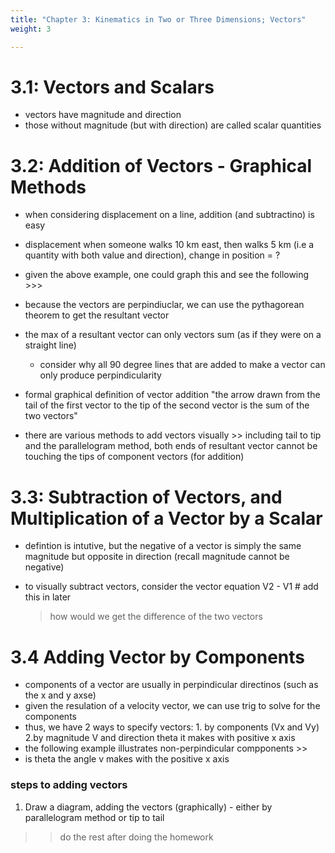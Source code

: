 ```yaml
---
title: "Chapter 3: Kinematics in Two or Three Dimensions; Vectors"
weight: 3

---
```

# 3.1: Vectors and Scalars
- vectors have magnitude and direction
- those without magnitude (but with direction) are called scalar quantities 

# 3.2: Addition of Vectors - Graphical Methods 
- when considering displacement on a line, addition (and subtractino) is easy
- displacement when someone walks 10 km east, then walks 5 km (i.e a quantity with both value and direction), change in position = ?
- given the above example, one could graph this and see the following >>>

- because the vectors are perpindiuclar, we can use the pythagorean theorem to get the resultant vector 
- the max of a resultant vector can only vectors sum (as if they were on a straight line)
    - consider why all 90 degree lines that are added to make a vector can only produce perpindicularity
- formal graphical definition of vector addition
    "the arrow drawn from the tail of the first vector to the tip of the second vector is the sum of the two vectors" 

- there are various methods to add vectors visually >> including tail to tip and the parallelogram method, both ends of resultant vector cannot be touching the tips of component vectors (for addition)

# 3.3: Subtraction of Vectors, and Multiplication of a Vector by a Scalar 
- defintion is intutive, but the negative of a vector is simply the same magnitude but opposite in direction (recall magnitude cannot be negative)

- to visually subtract vectors, consider the vector equation V2 - V1 # add this in later
    > how would we get the difference of the two vectors

# 3.4 Adding Vector by Components
- components of a vector are usually in perpindicular directinos (such as the x and y axse)
- given the resulation of a velocity vector, we can use trig to solve for the components 
- thus, we have 2 ways to specify vectors: 1. by components (Vx and Vy) 2.by magnitude V and direction theta it makes with positive x axis 
- the following example illustrates non-perpindicular compponents >> 
- is theta the angle v makes with the positive x axis 

### steps to adding vectors
1. Draw a diagram, adding the vectors (graphically) - either by parallelogram method or tip to tail 

>> do the rest after doing the homework 
